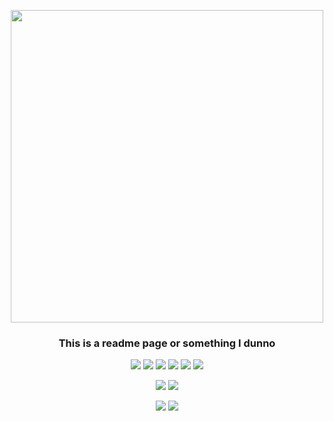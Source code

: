<p align="center"><img width="500" src="https://i.pinimg.com/originals/0f/59/36/0f5936ee9037876e4b4f79eb7755ed1b.gif"></p>
<h3 align="center">This is a readme page or something I dunno</h3>
<p align="center">
<img src="https://img.shields.io/badge/Atom-66595C?style=for-the-badge&logo=Atom&logoColor=white" />
<img src="https://img.shields.io/badge/Python-3776AB?style=for-the-badge&logo=python&logoColor=white" />
<img src="https://img.shields.io/badge/HTML5-E34F26?style=for-the-badge&logo=html5&logoColor=white" />
<img src="https://img.shields.io/badge/CSS3-1572B6?style=for-the-badge&logo=css3&logoColor=white" />
<img src="https://img.shields.io/badge/JavaScript-323330?style=for-the-badge&logo=javascript&logoColor=F7DF1E" />
<img src="https://img.shields.io/badge/C-00599C?style=for-the-badge&logo=c&logoColor=white" />
</p>

<p align="center">
<img src="https://github-readme-stats.vercel.app/api/pin/?username=beakbryno7&repo=personal-files&bg_color=272727&title_color=00bbff&hide_border=true&icon_color=c8ff00&text_color=ffffff">
<img src="https://github-readme-stats.vercel.app/api/pin/?username=beakbryno7&repo=startpage&bg_color=272727&title_color=00bbff&hide_border=true&icon_color=c8ff00&text_color=ffffff">
</p>
<p align="center">
  <img src="https://github-readme-stats.vercel.app/api/top-langs/?username=beakbryno7&layout=compact&bg_color=272727&title_color=00bbff&hide_border=true&icon_color=c8ff00&text_color=ffffff"">
  <img src="https://github-contribution-stats.vercel.app/api/?username=beakbryno7">
  </p>
  
